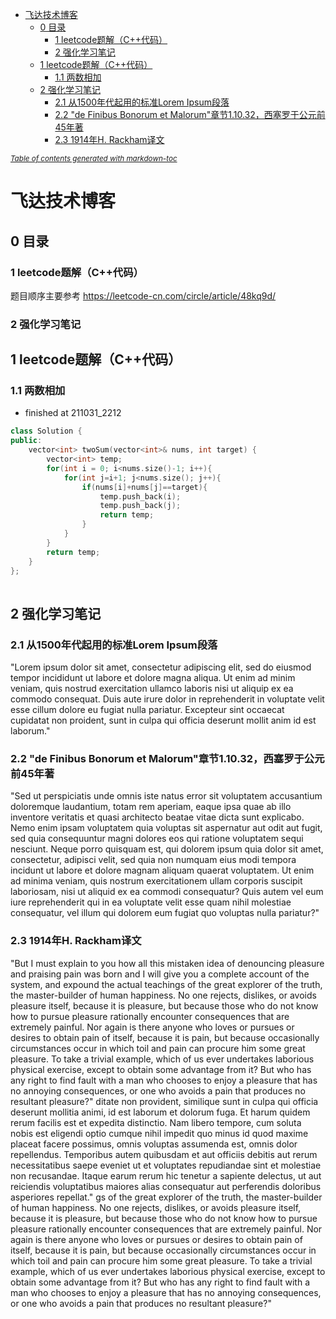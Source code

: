 - [飞达技术博客](#------)
  * [0 目录](#0---)
    + [1 leetcode题解（C++代码）](#1-leetcode---c-----)
    + [2 强化学习笔记](#2-------)
  * [1 leetcode题解（C++代码）](#1-leetcode---c------1)
    + [1.1 两数相加](#11-----)
  * [2 强化学习笔记](#2--------1)
    + [2.1 从1500年代起用的标准Lorem Ipsum段落](#21--1500-------lorem-ipsum--)
    + [2.2 "de Finibus Bonorum et Malorum"章节1.10.32，西塞罗于公元前45年著](#22--de-finibus-bonorum-et-malorum---11032--------45--)
    + [2.3 1914年H. Rackham译文](#23-1914-h-rackham--)

<small><i><a href='http://ecotrust-canada.github.io/markdown-toc/'>Table of contents generated with markdown-toc</a></i></small>
  
  
# 飞达技术博客
## 0 目录
### 1 leetcode题解（C++代码）
题目顺序主要参考 https://leetcode-cn.com/circle/article/48kq9d/
 
### 2 强化学习笔记

## 1 leetcode题解（C++代码）

### 1.1 两数相加 
- finished at 211031_2212
``` c++
class Solution {
public:
    vector<int> twoSum(vector<int>& nums, int target) {
        vector<int> temp;
        for(int i = 0; i<nums.size()-1; i++){
            for(int j=i+1; j<nums.size(); j++){
                if(nums[i]+nums[j]==target){
                    temp.push_back(i);
                    temp.push_back(j);
                    return temp;
                }
            }
        }
        return temp;
    }
};
 
```
## 2 强化学习笔记
### 2.1 从1500年代起用的标准Lorem Ipsum段落
"Lorem ipsum dolor sit amet, consectetur adipiscing elit, sed do eiusmod tempor incididunt ut labore et dolore magna aliqua. Ut enim ad minim veniam, quis nostrud exercitation ullamco laboris nisi ut aliquip ex ea commodo consequat. Duis aute irure dolor in reprehenderit in voluptate velit esse cillum dolore eu fugiat nulla pariatur. Excepteur sint occaecat cupidatat non proident, sunt in culpa qui officia deserunt mollit anim id est laborum."

### 2.2 "de Finibus Bonorum et Malorum"章节1.10.32，西塞罗于公元前45年著
"Sed ut perspiciatis unde omnis iste natus error sit voluptatem accusantium doloremque laudantium, totam rem aperiam, eaque ipsa quae ab illo inventore veritatis et quasi architecto beatae vitae dicta sunt explicabo. Nemo enim ipsam voluptatem quia voluptas sit aspernatur aut odit aut fugit, sed quia consequuntur magni dolores eos qui ratione voluptatem sequi nesciunt. Neque porro quisquam est, qui dolorem ipsum quia dolor sit amet, consectetur, adipisci velit, sed quia non numquam eius modi tempora incidunt ut labore et dolore magnam aliquam quaerat voluptatem. Ut enim ad minima veniam, quis nostrum exercitationem ullam corporis suscipit laboriosam, nisi ut aliquid ex ea commodi consequatur? Quis autem vel eum iure reprehenderit qui in ea voluptate velit esse quam nihil molestiae consequatur, vel illum qui dolorem eum fugiat quo voluptas nulla pariatur?"

### 2.3 1914年H. Rackham译文
"But I must explain to you how all this mistaken idea of denouncing pleasure and praising pain was born and I will give you a complete account of the system, and expound the actual teachings of the great explorer of the truth, the master-builder of human happiness. No one rejects, dislikes, or avoids pleasure itself, because it is pleasure, but because those who do not know how to pursue pleasure rationally encounter consequences that are extremely painful. Nor again is there anyone who loves or pursues or desires to obtain pain of itself, because it is pain, but because occasionally circumstances occur in which toil and pain can procure him some great pleasure. To take a trivial example, which of us ever undertakes laborious physical exercise, except to obtain some advantage from it? But who has any right to find fault with a man who chooses to enjoy a pleasure that has no annoying consequences, or one who avoids a pain that produces no resultant pleasure?"
ditate non provident, similique sunt in culpa qui officia deserunt mollitia animi, id est laborum et dolorum fuga. Et harum quidem rerum facilis est et expedita distinctio. Nam libero tempore, cum soluta nobis est eligendi optio cumque nihil impedit quo minus id quod maxime placeat facere possimus, omnis voluptas assumenda est, omnis dolor repellendus. Temporibus autem quibusdam et aut officiis debitis aut rerum necessitatibus saepe eveniet ut et voluptates repudiandae sint et molestiae non recusandae. Itaque earum rerum hic tenetur a sapiente delectus, ut aut reiciendis voluptatibus maiores alias consequatur aut perferendis doloribus asperiores repellat."
gs of the great explorer of the truth, the master-builder of human happiness. No one rejects, dislikes, or avoids pleasure itself, because it is pleasure, but because those who do not know how to pursue pleasure rationally encounter consequences that are extremely painful. Nor again is there anyone who loves or pursues or desires to obtain pain of itself, because it is pain, but because occasionally circumstances occur in which toil and pain can procure him some great pleasure. To take a trivial example, which of us ever undertakes laborious physical exercise, except to obtain some advantage from it? But who has any right to find fault with a man who chooses to enjoy a pleasure that has no annoying consequences, or one who avoids a pain that produces no resultant pleasure?"
